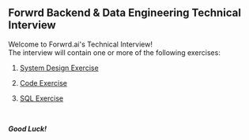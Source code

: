 Forwrd Backend & Data Engineering Technical Interview
-----------------------------------------------------

Welcome to Forwrd.ai's Technical Interview!
<br/>The interview will contain one or more of the following exercises:

1. [System Design Exercise](./system_design)

2. [Code Exercise](./code_tests)

3. [SQL Exercise](./sql_test)

<br/> 

_**Good Luck!**_

